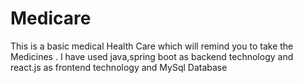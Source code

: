 # Medicare
 This is a basic medical Health Care which will remind you to take the Medicines .
 I have used java,spring boot as backend technology and react.js as frontend technology and MySql Database 
